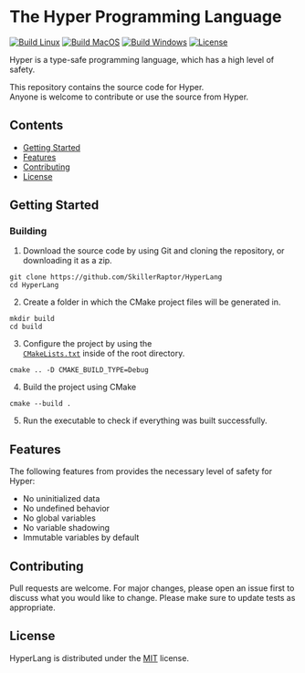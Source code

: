 # The Hyper Programming Language

[![Build Linux](https://img.shields.io/github/workflow/status/SkillerRaptor/HyperLang/build-linux?style=flat&label=Build%20Linux&logo=github)](https://github.com/SkillerRaptor/HyperLang/blob/master/.github/workflows/build-linux.yml)
[![Build MacOS](https://img.shields.io/github/workflow/status/SkillerRaptor/HyperLang/build-macos?style=flat&label=Build%20MacOS&logo=github)](https://github.com/SkillerRaptor/HyperLang/blob/master/.github/workflows/build-macos.yml)
[![Build Windows](https://img.shields.io/github/workflow/status/SkillerRaptor/HyperLang/build-windows?style=flat&label=Build%20Windows&logo=github)](https://github.com/SkillerRaptor/HyperLang/blob/master/.github/workflows/build-windows.yml)
[![License](https://img.shields.io/badge/license-MIT-yellow?style=flat)](https://github.com/SkillerRaptor/HyperLang/blob/master/LICENSE)

Hyper is a type-safe programming language, which has a high level of safety.

This repository contains the source code for Hyper. <br />
Anyone is welcome to contribute or use the source from Hyper.

## Contents

- [Getting Started](#getting-started)
- [Features](#features)
- [Contributing](#contributing)
- [License](#license)

## Getting Started

### Building

1. Download the source code by using Git and cloning the repository, or
   downloading it as a zip.

```shell
git clone https://github.com/SkillerRaptor/HyperLang
cd HyperLang
```

2. Create a folder in which the CMake project files will be generated in.

```shell
mkdir build
cd build
```

3. Configure the project by using
   the <code><a href="https://github.com/SkillerRaptor/HyperLang/blob/master/CMakeLists.txt">
   CMakeLists.txt</a></code> inside of the root directory.

```shell
cmake .. -D CMAKE_BUILD_TYPE=Debug
```

4. Build the project using CMake

```shell
cmake --build .
```

5. Run the executable to check if everything was built successfully.

## Features

The following features from provides the necessary level of safety for Hyper:

- No uninitialized data
- No undefined behavior
- No global variables
- No variable shadowing
- Immutable variables by default

## Contributing

Pull requests are welcome. For major changes, please open an issue first to
discuss what you would like to change. Please make sure to update tests as
appropriate.

## License

HyperLang is distributed under
the [MIT](https://github.com/SkillerRaptor/HyperLang/blob/master/LICENSE)
license.
